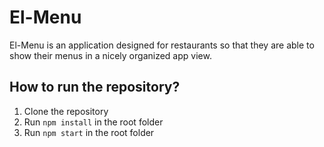 # El-Menu 
El-Menu is an application designed for restaurants so that they are able to show their menus in a nicely organized app view.

## How to run the repository?
1. Clone the repository
2. Run `npm install` in the root folder
3. Run `npm start` in the root folder